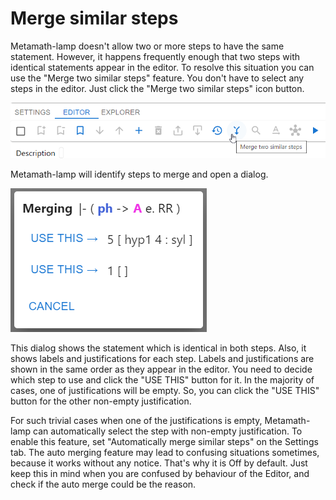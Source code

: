 # Merge similar steps

Metamath-lamp doesn't allow two or more steps to have the same statement.
However, it happens frequently enough that two steps with identical statements appear in the editor.
To resolve this situation you can use the "Merge two similar steps" feature.
You don't have to select any steps in the editor.
Just click the "Merge two similar steps" icon button.

<img src="img/merge_steps_button.png">

Metamath-lamp will identify steps to merge and open a dialog.

<img src="img/merge_steps_dialog.png">

This dialog shows the statement which is identical in both steps.
Also, it shows labels and justifications for each step.
Labels and justifications are shown in the same order as they appear in the editor.
You need to decide which step to use and click the "USE THIS" button for it.
In the majority of cases, one of justifications will be empty.
So, you can click the "USE THIS" button for the other non-empty justification.

For such trivial cases when one of the justifications is empty, 
Metamath-lamp can automatically select the step with non-empty justification.
To enable this feature, set "Automatically merge similar steps" on the Settings tab.
The auto merging feature may lead to confusing situations sometimes,
because it works without any notice.
That's why it is Off by default.
Just keep this in mind when you are confused by behaviour of the Editor, 
and check if the auto merge could be the reason.

